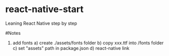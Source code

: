 # react-native-start
Leaning React Native step by step

#Notes
1. add fonts
    a) create ./assets/fonts folder
    b) copy xxx.ttf into /fonts folder
    c) set "assets" path in package.json
    d) react-native link
